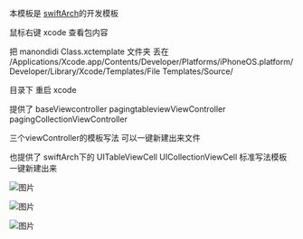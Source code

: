 本模板是 [swiftArch](https://github.com/manondidi/swiftArch "swiftArch")的开发模板



鼠标右键  xcode  查看包内容

把  manondidi Class.xctemplate 文件夹 丢在 /Applications/Xcode.app/Contents/Developer/Platforms/iPhoneOS.platform/Developer/Library/Xcode/Templates/File Templates/Source/

 目录下 重启 xcode

 提供了 baseViewcontroller pagingtableviewViewController pagingCollectionViewController

三个viewController的模板写法 可以一键新建出来文件

也提供了 swiftArch下的 UITableViewCell UICollectionViewCell 标准写法模板 一键新建出来





![图片](https://raw.githubusercontent.com/manondidi/swiftArchTemplate/master/sc1.png)




![图片](https://raw.githubusercontent.com/manondidi/swiftArchTemplate/master/sc2.png)



![图片](https://raw.githubusercontent.com/manondidi/swiftArchTemplate/master/sc3.png)